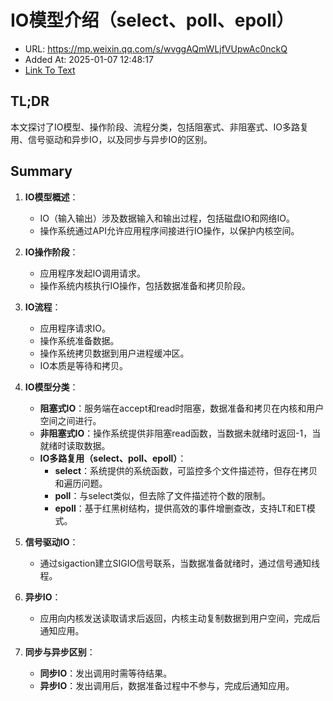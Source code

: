 # IO模型介绍（select、poll、epoll）
- URL: https://mp.weixin.qq.com/s/wvggAQmWLjfVUpwAc0nckQ
- Added At: 2025-01-07 12:48:17
- [Link To Text](2025-01-07-io模型介绍（select、poll、epoll）_raw.md)

## TL;DR
本文探讨了IO模型、操作阶段、流程分类，包括阻塞式、非阻塞式、IO多路复用、信号驱动和异步IO，以及同步与异步IO的区别。

## Summary
1. **IO模型概述**：
   - IO（输入输出）涉及数据输入和输出过程，包括磁盘IO和网络IO。
   - 操作系统通过API允许应用程序间接进行IO操作，以保护内核空间。

2. **IO操作阶段**：
   - 应用程序发起IO调用请求。
   - 操作系统内核执行IO操作，包括数据准备和拷贝阶段。

3. **IO流程**：
   - 应用程序请求IO。
   - 操作系统准备数据。
   - 操作系统拷贝数据到用户进程缓冲区。
   - IO本质是等待和拷贝。

4. **IO模型分类**：
   - **阻塞式IO**：服务端在accept和read时阻塞，数据准备和拷贝在内核和用户空间之间进行。
   - **非阻塞式IO**：操作系统提供非阻塞read函数，当数据未就绪时返回-1，当就绪时读取数据。
   - **IO多路复用（select、poll、epoll）**：
     - **select**：系统提供的系统函数，可监控多个文件描述符，但存在拷贝和遍历问题。
     - **poll**：与select类似，但去除了文件描述符个数的限制。
     - **epoll**：基于红黑树结构，提供高效的事件增删查改，支持LT和ET模式。

5. **信号驱动IO**：
   - 通过sigaction建立SIGIO信号联系，当数据准备就绪时，通过信号通知线程。

6. **异步IO**：
   - 应用向内核发送读取请求后返回，内核主动复制数据到用户空间，完成后通知应用。

7. **同步与异步区别**：
   - **同步IO**：发出调用时需等待结果。
   - **异步IO**：发出调用后，数据准备过程中不参与，完成后通知应用。
